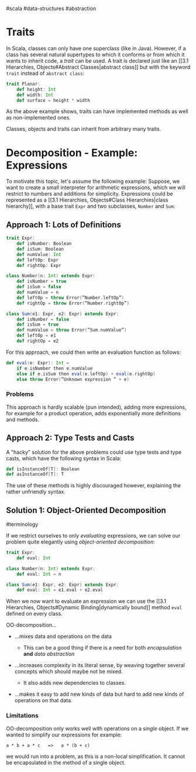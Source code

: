 #scala #data-structures #abstraction 
# Traits
In Scala, classes can only have one superclass (like in Java). However, if a class has several natural supertypes to which it conforms or from which it wants to inherit code, a *trait* can be used.
A trait is declared just like an [[3.1 Hierarchies, Objects#Abstract Classes|abstract class]] but with the keyword `trait` instead of `abstract class`:
```Scala
trait Planar:
	def height: Int
	def width: Int
	def surface = height * width
```
As the above example shows, traits can have implemented methods as well as non-implemented ones.

Classes, objects and traits can inherit from arbitrary many traits.

# Decomposition - Example: Expressions
To motivate this topic, let's assume the following example:
Suppose, we want to create a small interpreter for arithmetic expressions, which we will restrict to numbers and additions for simplicity.
Expressions could be represented as a [[3.1 Hierarchies, Objects#Class Hierarchies|class hierarchy]], with a base trait `Expr` and two subclasses, `Number` and `Sum`:

## Approach 1: Lots of Definitions
```Scala
trait Expr:
	def isNumber: Boolean
	def isSum: Boolean
	def numValue: Int
	def leftOp: Expr
	def rightOp: Expr

class Number(n: Int) extends Expr:
	def isNumber = true
	def isSum = false
	def numValue = n
	def leftOp = throw Error(”Number.leftOp”)
	def rightOp = throw Error(”Number.rightOp”)

class Sum(e1: Expr, e2: Expr) extends Expr:
	def isNumber = false
	def isSum = true
	def numValue = throw Error(”Sum.numValue”)
	def leftOp = e1
	def rightOp = e2
```
For this approach, we could then write an evaluation function as follows:
```Scala
def eval(e: Expr): Int =
	if e.isNumber then e.numValue
	else if e.isSum then eval(e.leftOp) + eval(e.rightOp)
	else throw Error(”Unknown expression ” + e)
```

### Problems
This approach is hardly scalable (pun intended), adding more expressions, for example for a product operation, adds exponentially more definitions and methods.

## Approach 2: Type Tests and Casts
A "hacky" solution for the above problems could use type tests and type casts, which have the following syntax in Scala:
```Scala
def isInstanceOf[T]: Boolean
def asInstanceOf[T]: T
```
The use of these methods is highly discouraged however, explaining the rather unfriendly syntax.

## Solution 1: Object-Oriented Decomposition
#terminology 

If we restrict ourselves to only *evaluating* expressions, we can solve our problem quite elegantly using *object-oriented decomposition*:
```Scala
trait Expr:
	def eval: Int

class Number(n: Int) extends Expr:
	def eval: Int = n

class Sum(e1: Expr, e2: Expr) extends Expr:
	def eval: Int = e1.eval + e2.eval
```
When we now want to evaluate an expression we can use the [[3.1 Hierarchies, Objects#Dynamic Binding|dynamically bound]] method `eval` defined on every class.

OO-decomposition...
- ...mixes data and operations on the data
	- This can be a good thing if there is a need for both *encapsulation* **and** *data abstraction*

- ...increases complexity in its literal sense, by weaving together several concepts which should maybe not be mixed. 
	- It also adds new dependencies to classes.

- ...makes it easy to add new kinds of data but hard to add new kinds of operations on that data.

### Limitations
OO-decomposition only works well with operations on a *single* object. If we wanted to simplify our expressions for example:
```
a * b + a * c   =>   a * (b + c)
```
we would run into a problem, as this is a non-local simplification. It cannot be encapsulated in the method of a single object.